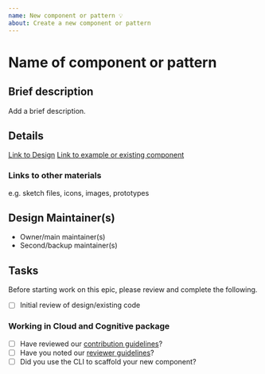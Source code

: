 ```yaml
---
name: New component or pattern 💡
about: Create a new component or pattern
---
```


# Name of component or pattern

## Brief description

Add a brief description.

## Details

[Link to Design]() [Link to example or existing component]()

### Links to other materials

e.g. sketch files, icons, images, prototypes

## Design Maintainer(s)

- Owner/main maintainer(s)
- Second/backup maintainer(s)

## Tasks

Before starting work on this epic, please review and complete the following.

- [ ] Initial review of design/existing code

### Working in Cloud and Cognitive package

- [ ] Have reviewed our 
      [contribution
      guidelines](https://github.com/carbon-design-system/ibm-cloud-cognitive/blob/master/.github/CONTRIBUTING.md)?
- [ ] Have you noted our
      [reviewer
      guidelines](https://github.com/carbon-design-system/ibm-cloud-cognitive/blob/master/.github/REVIEWERS_GUIDELINES.md])?
- [ ] Did you use the CLI to scaffold your new component?
